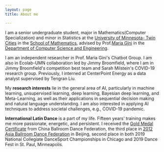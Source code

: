 ```yaml
---
layout: page
title: About me

---
```


I am a senior undergraduate student, major in Mathematics(Computer Specialization) and minor in Statistics at the [University of Minnesota- Twin Cities](https://twin-cities.umn.edu/) in the [School of Mathematics](https://math.umn.edu/), advised by Prof.[Maria Gini](https://www-users.cs.umn.edu/~gini/) in the [Department of Computer Science and Engineering](https://cse.umn.edu/cs). 

I am an independent researcher in Prof. Maria Gini's Chatbot Group. I am also in Ecolab-UMN collaboration led by Jimmy Broomfield, where I am in Jimmy Broomfield's competition best team and Sarah Milstein's COVID-19 research group. Previously, I interned at CenterPoint Energy as a data analyst supervised by Tengran Liu.

My **research interests** lie in the general area of AI, particularly in machine learning, unsupervised learning, deep learning, Bayesian deep learning, and Meta-Learning, as well as their applications in sequential decision making and natural language understanding. I am also interested in applying AI techniques to address societal challenges, e.g., COVID-19 pandemic.

**International Latin Dance** is a part of my life. Fifteen years' training makes me more passionate, energetic, and persistent. I received the [Gold Medal Certificate](assets/img/gold.jpg) from China Ballroom Dance Federation, the third place in [2012 Asia Ballroom Dance Federation](assets/img/abdf2.jpg) in Beijing, second place in both 2019 National Collegiate DanceSport Championships in Chicago and 2019 Dance Fest in St. Paul, Minneapolis.

